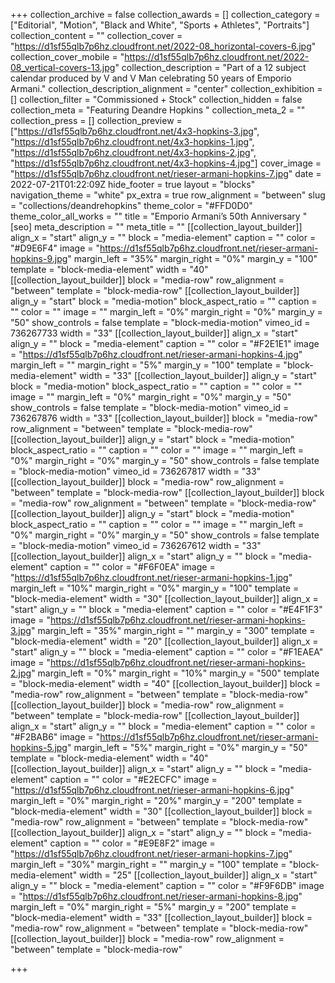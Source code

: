 +++
collection_archive = false
collection_awards = []
collection_category = ["Editorial", "Motion", "Black and White", "Sports + Athletes", "Portraits"]
collection_content = ""
collection_cover = "https://d1sf55qlb7p6hz.cloudfront.net/2022-08_horizontal-covers-6.jpg"
collection_cover_mobile = "https://d1sf55qlb7p6hz.cloudfront.net/2022-08_vertical-covers-13.jpg"
collection_description = "Part of a 12 subject calendar produced by V and V Man celebrating 50 years of Emporio Armani."
collection_description_alignment = "center"
collection_exhibition = []
collection_filter = "Commissioned + Stock"
collection_hidden = false
collection_meta = "Featuring Deandre Hopkins "
collection_meta_2 = ""
collection_press = []
collection_preview = ["https://d1sf55qlb7p6hz.cloudfront.net/4x3-hopkins-3.jpg", "https://d1sf55qlb7p6hz.cloudfront.net/4x3-hopkins-1.jpg", "https://d1sf55qlb7p6hz.cloudfront.net/4x3-hopkins-2.jpg", "https://d1sf55qlb7p6hz.cloudfront.net/4x3-hopkins-4.jpg"]
cover_image = "https://d1sf55qlb7p6hz.cloudfront.net/rieser-armani-hopkins-7.jpg"
date = 2022-07-21T01:22:09Z
hide_footer = true
layout = "blocks"
navigation_theme = "white"
px_extra = true
row_alignment = "between"
slug = "collections/deandrehopkins"
theme_color = "#FFD0D0"
theme_color_all_works = ""
title = "Emporio Armani’s 50th Anniversary "
[seo]
meta_description = ""
meta_title = ""
[[collection_layout_builder]]
align_x = "start"
align_y = ""
block = "media-element"
caption = ""
color = "#D9E6F4"
image = "https://d1sf55qlb7p6hz.cloudfront.net/rieser-armani-hopkins-9.jpg"
margin_left = "35%"
margin_right = "0%"
margin_y = "100"
template = "block-media-element"
width = "40"
[[collection_layout_builder]]
block = "media-row"
row_alignment = "between"
template = "block-media-row"
[[collection_layout_builder]]
align_y = "start"
block = "media-motion"
block_aspect_ratio = ""
caption = ""
color = ""
image = ""
margin_left = "0%"
margin_right = "0%"
margin_y = "50"
show_controls = false
template = "block-media-motion"
vimeo_id = 736267733
width = "33"
[[collection_layout_builder]]
align_x = "start"
align_y = ""
block = "media-element"
caption = ""
color = "#F2E1E1"
image = "https://d1sf55qlb7p6hz.cloudfront.net/rieser-armani-hopkins-4.jpg"
margin_left = ""
margin_right = "5%"
margin_y = "100"
template = "block-media-element"
width = "33"
[[collection_layout_builder]]
align_y = "start"
block = "media-motion"
block_aspect_ratio = ""
caption = ""
color = ""
image = ""
margin_left = "0%"
margin_right = "0%"
margin_y = "50"
show_controls = false
template = "block-media-motion"
vimeo_id = 736267876
width = "33"
[[collection_layout_builder]]
block = "media-row"
row_alignment = "between"
template = "block-media-row"
[[collection_layout_builder]]
align_y = "start"
block = "media-motion"
block_aspect_ratio = ""
caption = ""
color = ""
image = ""
margin_left = "0%"
margin_right = "0%"
margin_y = "50"
show_controls = false
template = "block-media-motion"
vimeo_id = 736267817
width = "33"
[[collection_layout_builder]]
block = "media-row"
row_alignment = "between"
template = "block-media-row"
[[collection_layout_builder]]
block = "media-row"
row_alignment = "between"
template = "block-media-row"
[[collection_layout_builder]]
align_y = "start"
block = "media-motion"
block_aspect_ratio = ""
caption = ""
color = ""
image = ""
margin_left = "0%"
margin_right = "0%"
margin_y = "50"
show_controls = false
template = "block-media-motion"
vimeo_id = 736267612
width = "33"
[[collection_layout_builder]]
align_x = "start"
align_y = ""
block = "media-element"
caption = ""
color = "#F6F0EA"
image = "https://d1sf55qlb7p6hz.cloudfront.net/rieser-armani-hopkins-1.jpg"
margin_left = "10%"
margin_right = "0%"
margin_y = "100"
template = "block-media-element"
width = "30"
[[collection_layout_builder]]
align_x = "start"
align_y = ""
block = "media-element"
caption = ""
color = "#E4F1F3"
image = "https://d1sf55qlb7p6hz.cloudfront.net/rieser-armani-hopkins-3.jpg"
margin_left = "35%"
margin_right = ""
margin_y = "300"
template = "block-media-element"
width = "20"
[[collection_layout_builder]]
align_x = "start"
align_y = ""
block = "media-element"
caption = ""
color = "#F1EAEA"
image = "https://d1sf55qlb7p6hz.cloudfront.net/rieser-armani-hopkins-2.jpg"
margin_left = "0%"
margin_right = "10%"
margin_y = "500"
template = "block-media-element"
width = "40"
[[collection_layout_builder]]
block = "media-row"
row_alignment = "between"
template = "block-media-row"
[[collection_layout_builder]]
block = "media-row"
row_alignment = "between"
template = "block-media-row"
[[collection_layout_builder]]
align_x = "start"
align_y = ""
block = "media-element"
caption = ""
color = "#F2BAB6"
image = "https://d1sf55qlb7p6hz.cloudfront.net/rieser-armani-hopkins-5.jpg"
margin_left = "5%"
margin_right = "0%"
margin_y = "50"
template = "block-media-element"
width = "40"
[[collection_layout_builder]]
align_x = "start"
align_y = ""
block = "media-element"
caption = ""
color = "#E2ECFC"
image = "https://d1sf55qlb7p6hz.cloudfront.net/rieser-armani-hopkins-6.jpg"
margin_left = "0%"
margin_right = "20%"
margin_y = "200"
template = "block-media-element"
width = "30"
[[collection_layout_builder]]
block = "media-row"
row_alignment = "between"
template = "block-media-row"
[[collection_layout_builder]]
align_x = "start"
align_y = ""
block = "media-element"
caption = ""
color = "#E9E8F2"
image = "https://d1sf55qlb7p6hz.cloudfront.net/rieser-armani-hopkins-7.jpg"
margin_left = "30%"
margin_right = ""
margin_y = "100"
template = "block-media-element"
width = "25"
[[collection_layout_builder]]
align_x = "start"
align_y = ""
block = "media-element"
caption = ""
color = "#F9F6DB"
image = "https://d1sf55qlb7p6hz.cloudfront.net/rieser-armani-hopkins-8.jpg"
margin_left = "0%"
margin_right = "5%"
margin_y = "200"
template = "block-media-element"
width = "33"
[[collection_layout_builder]]
block = "media-row"
row_alignment = "between"
template = "block-media-row"
[[collection_layout_builder]]
block = "media-row"
row_alignment = "between"
template = "block-media-row"

+++
